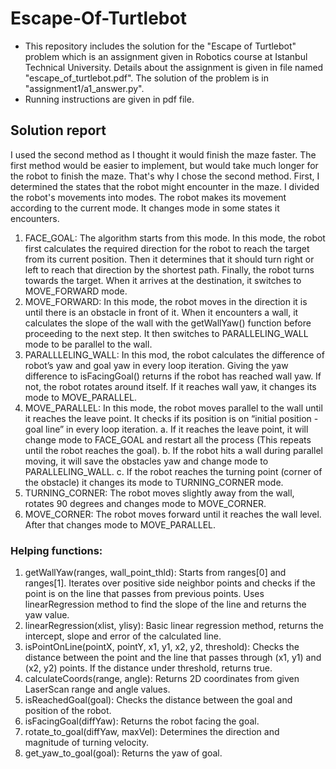 # Escape-Of-Turtlebot
- This repository includes the solution for the "Escape of Turtlebot" problem which is an assignment given in Robotics course at Istanbul Technical University. Details about the assignment is given in file named "escape_of_turtlebot.pdf". The solution of the problem is in "assignment1/a1_answer.py".
- Running instructions are given in pdf file.


## Solution report
I used the second method as I thought it would finish the maze faster. The first
method would be easier to implement, but would take much longer for the robot to
finish the maze. That's why I chose the second method. First, I determined the states
that the robot might encounter in the maze. I divided the robot's movements into
modes. The robot makes its movement according to the current mode. It changes
mode in some states it encounters.
1. FACE_GOAL: The algorithm starts from this mode. In this mode, the robot
first calculates the required direction for the robot to reach the target from its
current position. Then it determines that it should turn right or left to reach that
direction by the shortest path. Finally, the robot turns towards the target.
When it arrives at the destination, it switches to MOVE_FORWARD mode.
2. MOVE_FORWARD: In this mode, the robot moves in the direction it is until
there is an obstacle in front of it. When it encounters a wall, it calculates the
slope of the wall with the getWallYaw() function before proceeding to the next
step. It then switches to PARALLELING_WALL mode to be parallel to the
wall.
3. PARALLLELING_WALL: In this mod, the robot calculates the difference of
robot’s yaw and goal yaw in every loop iteration. Giving the yaw difference to
isFacingGoal() returns if the robot has reached wall yaw. If not, the robot
rotates around itself. If it reaches wall yaw, it changes its mode to
MOVE_PARALLEL.
4. MOVE_PARALLEL: In this mode, the robot moves parallel to the wall until it
reaches the leave point. It checks if its position is on “initial position - goal line”
in every loop iteration.
a. If it reaches the leave point, it will change mode to FACE_GOAL and
restart all the process (This repeats until the robot reaches the goal).
b. If the robot hits a wall during parallel moving, it will save the obstacles
yaw and change mode to PARALLELING_WALL.
c. If the robot reaches the turning point (corner of the obstacle) it changes
its mode to TURNING_CORNER mode.
5. TURNING_CORNER: The robot moves slightly away from the wall, rotates 90
degrees and changes mode to MOVE_CORNER.
6. MOVE_CORNER: The robot moves forward until it reaches the wall level.
After that changes mode to MOVE_PARALLEL.

### Helping functions:
1. getWallYaw(ranges, wall_point_thld): Starts from ranges[0] and
ranges[1]. Iterates over positive side neighbor points and checks if the
point is on the line that passes from previous points. Uses
linearRegression method to find the slope of the line and returns the
yaw value.
2. linearRegression(xlist, ylisy): Basic linear regression method, returns
the intercept, slope and error of the calculated line.
3. isPointOnLine(pointX, pointY, x1, y1, x2, y2, threshold): Checks the
distance between the point and the line that passes through (x1, y1)
and (x2, y2) points. If the distance under threshold, returns true.
4. calculateCoords(range, angle): Returns 2D coordinates from given
LaserScan range and angle values.
5. isReachedGoal(goal): Checks the distance between the goal and
position of the robot.
6. isFacingGoal(diffYaw): Returns the robot facing the goal.
7. rotate_to_goal(diffYaw, maxVel): Determines the direction and
magnitude of turning velocity.
8. get_yaw_to_goal(goal): Returns the yaw of goal.
